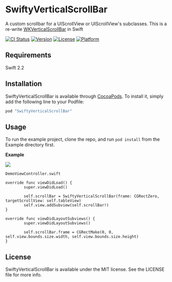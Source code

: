 # SwiftyVerticalScrollBar

A custom scrollbar for a UIScrollView or UIScrollView's subclasses. This is a re-write [WKVerticalScrollBar](https://github.com/litl/WKVerticalScrollBar) in Swift

[![CI Status](http://img.shields.io/travis/佐藤慎/SwiftyVerticalScrollBar.svg?style=flat)](https://travis-ci.org/佐藤慎/SwiftyVerticalScrollBar)
[![Version](https://img.shields.io/cocoapods/v/SwiftyVerticalScrollBar.svg?style=flat)](http://cocoapods.org/pods/SwiftyVerticalScrollBar)
[![License](https://img.shields.io/cocoapods/l/SwiftyVerticalScrollBar.svg?style=flat)](http://cocoapods.org/pods/SwiftyVerticalScrollBar)
[![Platform](https://img.shields.io/cocoapods/p/SwiftyVerticalScrollBar.svg?style=flat)](http://cocoapods.org/pods/SwiftyVerticalScrollBar)

## Requirements

Swift 2.2

## Installation

SwiftyVerticalScrollBar is available through [CocoaPods](http://cocoapods.org). To install
it, simply add the following line to your Podfile:

```ruby
pod "SwiftyVerticalScrollBar"
```

## Usage

To run the example project, clone the repo, and run `pod install` from the Example directory first.

**Example**

![](https://raw.githubusercontent.com/satoshin2071/SwiftyVerticalScrollBar/master/ss.gif)

```
DemoViewController.swift

override func viewDidLoad() {
        super.viewDidLoad()

        self.scrollBar = SwiftyVerticalScrollBar(frame: CGRectZero, targetScrollView: self.tableView)
        self.view.addSubview(self.scrollBar!)
}

override func viewDidLayoutSubviews() {
        super.viewDidLayoutSubviews()

        self.scrollBar.frame = CGRectMake(0, 0, self.view.bounds.size.width, self.view.bounds.size.height)
}

```

## License

SwiftyVerticalScrollBar is available under the MIT license. See the LICENSE file for more info.
